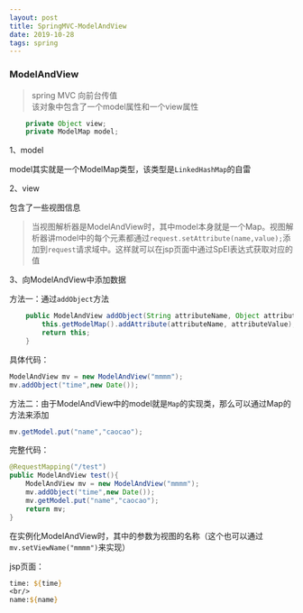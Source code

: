 ```yaml
---
layout: post
title: SpringMVC-ModelAndView
date: 2019-10-28
tags: spring
---
```



### ModelAndView

> spring MVC  向前台传值  
> 该对象中包含了一个model属性和一个view属性  

```java
    private Object view;
    private ModelMap model;
```

1、model

model其实就是一个ModelMap类型，该类型是`LinkedHashMap`的自雷

2、view

包含了一些视图信息

> 当视图解析器是ModelAndView时，其中model本身就是一个Map。视图解析器讲model中的每个元素都通过`request.setAttribute(name,value);`添加到`request`请求域中。这样就可以在jsp页面中通过SpEl表达式获取对应的值

3、向ModelAndView中添加数据

方法一：通过`addObject`方法
```java
    public ModelAndView addObject(String attributeName, Object attributeValue) {
        this.getModelMap().addAttribute(attributeName, attributeValue);
        return this;
    }
```

具体代码：

```java
ModelAndView mv = new ModelAndView("mmmm");
mv.addObject("time",new Date());
```

方法二：由于ModelAndView中的model就是`Map`的实现类，那么可以通过Map的方法来添加

```java
mv.getModel.put("name","caocao");
```

完整代码：

```java
@RequestMapping("/test")
public ModelAndView test(){
    ModelAndView mv = new ModelAndView("mmmm");
    mv.addObject("time",new Date());
    mv.getModel.put("name","caocao");
    return mv;
}
```

在实例化ModelAndView时，其中的参数为视图的名称（这个也可以通过`mv.setViewName("mmmm")`来实现）

jsp页面：
```jsp
time: ${time}
<br/>
name:${name}
```


